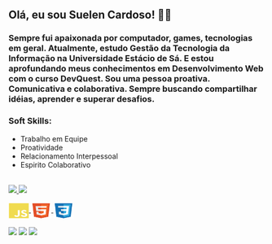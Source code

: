 ## Olá, eu sou Suelen Cardoso! 👩‍🚀

<h3>Sempre fui apaixonada por computador, games, tecnologias em geral.
Atualmente, estudo Gestão da Tecnologia da Informação na Universidade Estácio de Sá.
E estou aprofundando meus conhecimentos em Desenvolvimento Web com o curso DevQuest.
Sou uma pessoa proativa. Comunicativa e colaborativa. 
Sempre buscando compartilhar idéias, aprender e superar desafios.</h3>

<h3>Soft Skills:</h3>
<ul>
 <li>Trabalho em Equipe</li>
 <li>Proatividade</li>
 <li>Relacionamento Interpessoal</li>
 <li>Espirito Colaborativo</li>
</ul>

<br>
 
 <div>
   <a href="https://github.com/SuelenSCardoso">
   <img height="180em" src="https://github-readme-stats.vercel.app/api?username=SuelenSCardoso&show_icons=true&theme=tokyonight&include_all_commits=true&count_private=true"/>
   <img height="180em" src="https://github-readme-stats.vercel.app/api/top-langs/?username=SuelenSCardoso&layout=compact&langs_count=6&theme=tokyonight"/>

</div>
<div style="display: inline_block"><br>
  <img align="center" alt="Js" height="30" width="40" src="https://raw.githubusercontent.com/devicons/devicon/master/icons/javascript/javascript-plain.svg">
  <img align="center" alt="HTML" height="30" width="40" src="https://raw.githubusercontent.com/devicons/devicon/master/icons/html5/html5-original.svg">
  <img align="center" alt="CSS" height="30" width="40" src="https://raw.githubusercontent.com/devicons/devicon/master/icons/css3/css3-original.svg">
</div>
 
 <br>
 

 
<div> 
  <a href="https://instagram.com/scardosof"_blank"><img src="https://img.shields.io/badge/-Instagram-%23E4405F?style=for-the-badge&logo=instagram&logoColor=white" target="_blank"></a> 
  <a href = "http://sudavj@gmail.com"><img src="https://img.shields.io/badge/-Gmail-%23333?style=for-the-badge&logo=gmail&logoColor=white" target="_blank"></a>
  <a href="https://www.linkedin.com/in/suelen-cardoso-5aa786140" target="_blank"><img src="https://img.shields.io/badge/-LinkedIn-%230077B5?style=for-the-badge&logo=linkedin&logoColor=white" target="_blank"></a> 
 
 

</div>
